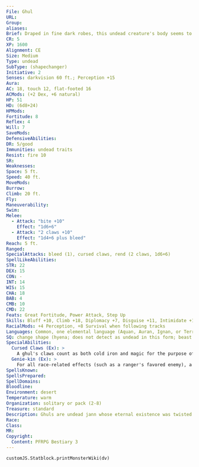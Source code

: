 ```yaml
---
File: Ghul
URL: 
Group: 
aliases: 
Brief: Draped in fine dark robes, this undead creature's body seems to be made of equal parts bone, leathery flesh, and blood-red smoke.
CR: 5
XP: 1600
Alignment: CE
Size: Medium
Type: undead
SubType: (shapechanger)
Initiative: 2
Senses: darkvision 60 ft.; Perception +15
Aura: 
AC: 18, touch 12, flat-footed 16
ACMods: (+2 Dex, +6 natural)
HP: 51
HD: (6d8+24)
HPMods: 
Fortitude: 8
Reflex: 4
Will: 7
SaveMods: 
DefensiveAbilities: 
DR: 5/good
Immunities: undead traits
Resist: fire 10
SR: 
Weaknesses: 
Space: 5 ft.
Speed: 40 ft.
MoveMods: 
Burrow: 
Climb: 20 ft.
Fly: 
Maneuverability: 
Swim: 
Melee: 
  - Attack: "bite +10"
    Effect: "1d6+6"
  - Attack: "2 claws +10"
    Effect: "1d4+6 plus bleed"
Reach: 5 ft.
Ranged: 
SpecialAttacks: bleed (1), cursed claws, rend (2 claws, 1d6+6)
SpellLikeAbilities: 
STR: 22
DEX: 15
CON: -
INT: 14
WIS: 15
CHA: 18
BAB: 4
CMB: 10
CMD: 22
Feats: Great Fortitude, Power Attack, Step Up
Skills: Bluff +10, Climb +18, Diplomacy +7, Disguise +11, Intimidate +11, Perception +15, Stealth +11, Survival +8 (+16 when following tracks)
RacialMods: +4 Perception, +8 Survival when following tracks
Languages: Common, one elemental language (Aquan, Auran, Ignan, or Terran), one planar language (Abyssal, Celestial, or Infernal)
SQ: change shape (hyena; does not detect as undead in this form; beast shape I), genie-kin
SpecialAbilities:
  Cursed Claws (Ex): >
    A ghul's claws count as both cold iron and magic for the purpose of bypassing damage reduction.
  Genie-kin (Ex): >
    For all race-related effects (such as a ranger's favored enemy), a ghul is considered a genie even though its type is undead.
SpellsKnown: 
SpellsPrepared: 
SpellDomains: 
Bloodline: 
Environment: desert
Temperature: warm
Organization: solitary or pack (2-8)
Treasure: standard
Description: Ghuls are undead jann whose eternal existence was twisted by fate and wrought through the displeasure of Ahriman, Lord of the Divs. As if the curse of undeath and ravenous hunger were not enough, these once-majestic creatures now bear donkey hooves as feet. Despite their horrific undead appearance, this feature shames them the most, and they hide their feet from view.  Ghuls, like ghouls and ghasts, haunt cemeteries and other places of the dead hoping to feed on corpses. They also hunt mourners and grave tenders, as they enjoy the taste of living prey as well as that of the dead. Selective in their diets, ghuls choose their victims by personality, believing innocence and youth taste more delicious than the barely palatable flesh of the bitter and old. Sometimes a ghul follows a funeral procession in hyena form, keeping a safe distance until the ceremony, whereupon it changes into its true form to attack and feast. Sorrow and despair taste as delicious as innocence to a ghul.  While not directly affected by sunlight, ghuls despise its presence and only move about during the day if forced to by necessity. They primarily hunt at night, sometimes straying far from their graveyard lairs and burial caves in search of fresh prey to sate their hunger.  The longer a ghul goes without feeding, the more ferocious and primal the creature becomes. A well-sated ghul organizes with others of its kind and lesser undead, tormenting nearby towns and settlements. A ghul involved with this level of organization often has a scattered set of lairs throughout the desert. These allow the ghul to strike far from its home lair and hide again without having to travel during the blistering daylight sun. When a ghul goes for too long without feeding, it becomes increasingly feral and violent-its statistics don't change, but it grows less concerned with fleeing combat, even when it is obviously outmatched.  Ghuls stand 6 feet tall and weigh 90 pounds.
Race: 
Class: 
MR: 
Copyright:
  Content: PFRPG Bestiary 3
---
```

```dataviewjs
customJS.Statblock.printMonsterWiki(dv)
```
